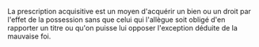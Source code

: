 La prescription acquisitive est un moyen d'acquérir un bien ou un droit par l'effet de la possession sans que celui qui l'allègue soit obligé d'en rapporter un titre ou qu'on puisse lui opposer l'exception déduite de la mauvaise foi.

